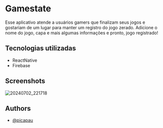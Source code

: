 
# Gamestate

Esse aplicativo atende a usuários gamers que finalizam seus jogos e gostariam de um lugar para manter um registro do jogo zerado. Adicione o nome do jogo, capa e mais algumas informações e pronto, jogo registrado! 


## Tecnologias utilizadas

 - ReactNative
 - Firebase



## Screenshots

![20240702_221718](https://github.com/eliezerBrasilian/GameState-app/assets/93846923/78a6d0e9-6bbc-43a0-8177-e56692c6a4cb)


## Authors

- [@picapau](https://github.com/eliezerBrasilian)

